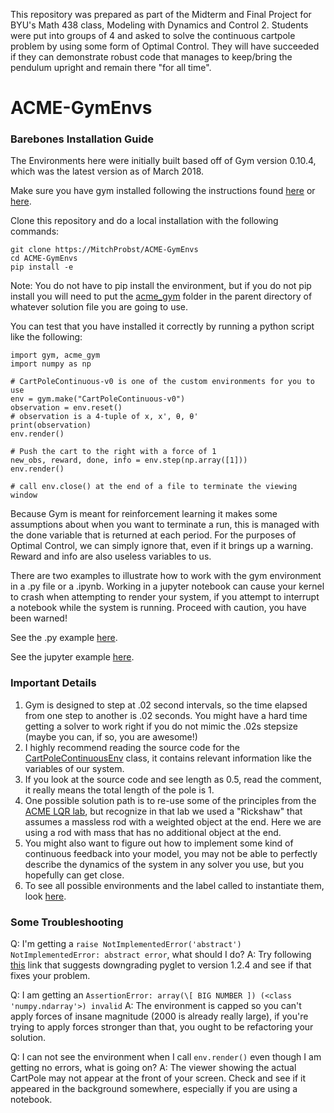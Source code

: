 This repository was prepared as part of the Midterm and Final Project for BYU's Math 438 class, Modeling with Dynamics and Control 2.
Students were put into groups of 4 and asked to solve the continuous cartpole problem by using some form of Optimal Control.  They will have succeeded if they can demonstrate robust code that manages to keep/bring the pendulum upright and remain there "for all time".

# ACME-GymEnvs

### Barebones Installation Guide
The Environments here were initially built based off of Gym version 0.10.4, which was the latest version as of March 2018.

Make sure you have gym installed following the instructions found [here](https://github.com/openai/gym) or [here](https://gym.openai.com/).

Clone this repository and do a local installation with the following commands:
```
git clone https://MitchProbst/ACME-GymEnvs
cd ACME-GymEnvs
pip install -e
```
Note: You do not have to pip install the environment, but if you do not pip install you will need to put the [acme_gym](https://github.com/MitchProbst/ACME-GymEnvs/tree/master/acme_gym) folder in the parent directory of whatever solution file you are going to use.

You can test that you have installed it correctly by running a python script like the following:
```
import gym, acme_gym
import numpy as np

# CartPoleContinuous-v0 is one of the custom environments for you to use
env = gym.make("CartPoleContinuous-v0")
observation = env.reset()
# observation is a 4-tuple of x, x', θ, θ' 
print(observation)
env.render()

# Push the cart to the right with a force of 1
new_obs, reward, done, info = env.step(np.array([1]))
env.render()

# call env.close() at the end of a file to terminate the viewing window
```

Because Gym is meant for reinforcement learning it makes some assumptions about when you want to terminate a run, this is managed with the done variable that is returned at each period.  For the purposes of Optimal Control, we can simply ignore that, even if it brings up a warning. Reward and info are also useless variables to us.

There are two examples to illustrate how to work with the gym environment in a .py file or a .ipynb.
Working in a jupyter notebook can cause your kernel to crash when attempting to render your system, if you attempt to interrupt a notebook while the system is running. Proceed with caution, you have been warned!

See the .py example [here](https://github.com/MitchProbst/ACME-GymEnvs/blob/master/example.py).

See the jupyter example [here](https://github.com/MitchProbst/ACME-GymEnvs/blob/master/example.ipynb).

### Important Details
1) Gym is designed to step at .02 second intervals, so the time elapsed from one step to another is .02 seconds. You might have a hard time getting a solver to work right if you do not mimic the .02s stepsize (maybe you can, if so, you are awesome!)
2) I highly recommend reading the source code for the [CartPoleContinuousEnv](https://github.com/MitchProbst/ACME-GymEnvs/blob/master/acme_gym/envs/cartpole_continuous.py#L15) class, it contains relevant information like the variables of our system.
3) If you look at the source code and see length as 0.5, read the comment, it really means the total length of the pole is 1.
4) One possible solution path is to re-use some of the principles from the [ACME LQR lab](http://www.acme.byu.edu/wp-content/uploads/2018/03/21-Inverted-Pendulum.pdf), but recognize in that lab we used a "Rickshaw" that assumes a massless rod with a weighted object at the end. Here we are using a rod with mass that has no additional object at the end.
5) You might also want to figure out how to implement some kind of continuous feedback into your model, you may not be able to perfectly describe the dynamics of the system in any solver you use, but you hopefully can get close.
6) To see all possible environments and the label called to instantiate them, look [here](https://github.com/MitchProbst/ACME-GymEnvs/blob/master/acme_gym/__init__.py).

### Some Troubleshooting
Q: I'm getting a `raise NotImplementedError('abstract') NotImplementedError: abstract error`, what should I do?
A: Try following [this](https://github.com/openai/gym/issues/775) link that suggests downgrading pyglet to version 1.2.4 and see if that fixes your problem.

Q: I am getting an `AssertionError: array(\[ BIG NUMBER ]) (<class 'numpy.ndarray'>) invalid`
A: The environment is capped so you can't apply forces of insane magnitude (2000 is already really large), if you're trying to apply forces stronger than that, you ought to be refactoring your solution.

Q: I can not see the environment when I call `env.render()` even though I am getting no errors, what is going on?
A: The viewer showing the actual CartPole may not appear at the front of your screen. Check and see if it appeared in the background somewhere, especially if you are using a notebook.
